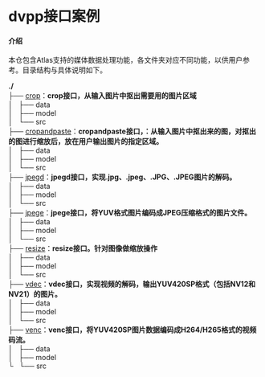 #  dvpp接口案例

#### 介绍
本仓包含Atlas支持的媒体数据处理功能，各文件夹对应不同功能，以供用户参考。目录结构与具体说明如下。

**./**   
├── [crop](https://gitee.com/ascend/samples/tree/dev/level1_single_api/1_acl/4_dvpp/crop)：**crop接口，从输入图片中抠出需要用的图片区域**    
│   ├── data   
│   ├── model   
│   └── src   
├── [cropandpaste](https://gitee.com/ascend/samples/tree/dev/level1_single_api/1_acl/4_dvpp/cropandpaste)：**cropandpaste接口，：从输入图片中抠出来的图，对抠出的图进行缩放后，放在用户输出图片的指定区域。**     
│   ├── data   
│   ├── model   
│   └── src   
├── [jpegd](https://gitee.com/ascend/samples/tree/dev/level1_single_api/1_acl/4_dvpp/jpegd)：**jpegd接口，实现.jpg、.jpeg、.JPG、.JPEG图片的解码。**     
│   ├── data   
│   ├── model   
│   └── src   
├── [jpege](https://gitee.com/ascend/samples/tree/dev/level1_single_api/1_acl/4_dvpp/jpege)：**jpege接口，将YUV格式图片编码成JPEG压缩格式的图片文件。**    
│   ├── data   
│   ├── model   
│   └── src   
├── [resize](https://gitee.com/ascend/samples/tree/dev/level1_single_api/1_acl/4_dvpp/resize)：**resize接口。针对图像做缩放操作**    
│   ├── data   
│   ├── model   
│   └── src   
├── [vdec](https://gitee.com/ascend/samples/tree/dev/level1_single_api/1_acl/4_dvpp/vdec)：**vdec接口，实现视频的解码，输出YUV420SP格式（包括NV12和NV21）的图片。**     
│   ├── data   
│   ├── model   
│   └── src   
├── [venc](https://gitee.com/ascend/samples/tree/dev/level1_single_api/1_acl/4_dvpp/venc)：**venc接口，将YUV420SP图片数据编码成H264/H265格式的视频码流。**      
│   ├── data   
│   ├── model   
└   └── src   